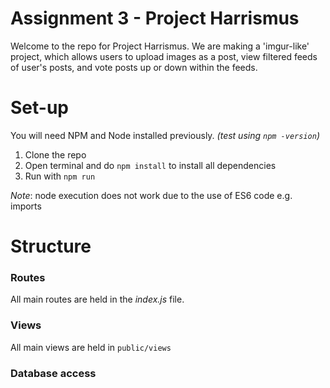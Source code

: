 # Assignment 3 - Project Harrismus

Welcome to the repo for Project Harrismus. We are making a 'imgur-like' project, which allows users to upload images as a post, view filtered feeds of user's posts, and vote posts up or down within the feeds. 

# Set-up
You will need NPM and Node installed previously. *(test using `npm -version`)*

1. Clone the repo
2. Open terminal and do `npm install` to install all dependencies
3. Run with `npm run`

*Note*: node execution does not work due to the use of ES6 code e.g. imports

# Structure

### Routes
All main routes are held in the *index.js* file. 

### Views
All main views are held in `public/views`

### Database access
